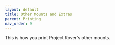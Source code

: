 ```yaml
---
layout: default
title: Other Mounts and Extras
parent: Printing
nav_order: 9
---
```


This is how you print Project Rover's other mounts.